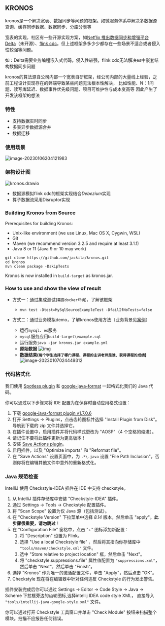 ## KRONOS

kronos是一个解决宽表、数据同步等问题的框架。如微服务体系中解决多数据源查询、缓存同步数据、数据同步、分库分表等

宽表的实现，社区有一些开源实现方案，如[Netflix 推出数据同步和增强平台 Delta](https://blog.51cto.com/u_15471709/4868156)（未开源）、[flink cdc](https://github.com/ververica/flink-cdc-connectors)。但上述框架多多少少都存在一些场景不适合或者侵入性较强等问题。

如：Delta需要业务编程嵌入式代码，侵入性较强，flink cdc无法解决es中嵌套结构数据同步问题

kronos的算法源自公司内部一个宽表自研框架，经公司内部的大量线上经验，之前工程设计实现存在的弊端导致某些问题无法根本性解决，
比如性能、N：1问题、读写库延迟、数据事件优先级问题、项目可维护性与成本变高等
因此产生了开发该框架的想法

### 特性
* 支持数据实时同步
* 多表异步数据源合并
* 数据迁移
### 使用场景

![image-20230106204121983](https://tva1.sinaimg.cn/large/008vxvgGly1h9u7ppgvh0j30zj0d8go2.jpg)

### 架构设计图

![kronos.drawio](https://tva1.sinaimg.cn/large/008vxvgGly1h9kr9y4n7mj30u60htjsh.jpg)

* 数据源模拟flink cdc的框架实现结合*Debezium*实现
* 算子数据流采用Disruptor实现

###  Building Kronos from Source

Prerequisites for building Kronos:

* Unix-like environment (we use Linux, Mac OS X, Cygwin, WSL)
* Git
* Maven (we recommend version 3.2.5 and require at least 3.1.1)
* Java 8 or 11 (Java 9 or 10 may work)

```
git clone https://github.com/jackila/kronos.git
cd kronos
mvn clean package -DskipTests
```

Kronos is now installed in `build-target` as kronos.jar.

### How to use and show the view of result

* 方式一：通过集成测试(`需要docker环境`)，了解该框架

	 * `mvn test -Dtest=MySqlSourceExampleTest -DfailIfNoTests=false`

* 方式二：通过业务模拟demo，了解kronos使用方法（业务背景见[案例](https://github.com/jackila/kronos/blob/master/%E6%A1%88%E4%BE%8B.md)）
  * 运行`mysql`、`es`服务
  * `mysql`服务应用`build-target\example.sql`
  * 运行服务`java -jar kronos.jar example.yml`
  * **原始数据**
    ![img](https://tva1.sinaimg.cn/large/008vxvgGly1h9ui8yd3h1j315c0u0diu.jpg)
  * **数据结果(`每个学生选择了哪门课程、课程的主讲老师是谁、获得课程的成绩`)**
    ![image-20230107024449312](https://tva1.sinaimg.cn/large/008vxvgGly1h9ui7w1zacj311q0n5wha.jpg)


### 代码格式化

我们使用 [Spotless plugin](https://github.com/diffplug/spotless/tree/main/plugin-maven) 和 [google-java-format](https://github.com/google/google-java-format) 一起格式化我们的 Java 代码。

你可以通过以下步骤来将 IDE 配置为在保存时自动应用格式设置：

1. 下载 [google-java-format plugin v1.7.0.6](https://plugins.jetbrains.com/plugin/8527-google-java-format/versions/stable/115957)
2. 打开 Settings → Plugins，点击齿轮图标并选择 "Install Plugin from Disk"。导航到下载的 zip 文件并选择它。
3. 在插件设置中，启用插件并将代码样式更改为 "AOSP"（4 个空格的缩进）。
4. 请记住不要将此插件更新为更高版本！
5. 安装 [Save Actions plugin](https://plugins.jetbrains.com/plugin/7642-save-actions)。
6. 启用插件，以及 "Optimize imports" 和 "Reformat file"。
7. 在 "Save Actions" 设置页面中，为 `.*\.java` 设置 "File Path Inclusion"。否则你将在编辑其他文件中意外的重新格式化。


### Java 规范检查

IntelliJ 使用 Checkstyle-IDEA 插件在 IDE 中支持 checkstyle。

1. 从 IntelliJ 插件存储库中安装 "Checkstyle-IDEA" 插件。
2. 通过 Settings → Tools → Checkstyle 配置插件。
3. 将 "Scan Scope" 设置为仅 Java 源（包括测试）。
4. 在 "Checkstyle Version" 下拉菜单中选择 _8.14_ 版本，然后单击 "apply"。**此步骤很重要，请勿跳过！**
5. 在 "Configuration File" 窗格中，点击 "+" 图标添加新配置：
    1. 将 "Description" 设置为 Flink。
    2. 选择 "Use a local Checkstyle file" ，然后将其指向你存储库中 `"tools/maven/checkstyle.xml"` 文件。
    3. 选中 "Store relative to project location" 框，然后单击 "Next"。
    4. 将 "checkstyle.suppressions.file" 属性值配置为 `"suppressions.xml"`，然后单击 "Next"，然后单击 "Finish"。
6. 选择 "Kronos" 作为唯一的激活配置文件，单击 "Apply"，然后点击 "OK"。
7. Checkstyle 现在将在编辑器中针对任何违反 Checkstyle 的行为发出警告。

插件安装完成后你可以通过 Settings → Editor → Code Style → Java → Scheme 下拉框旁边的齿轮图标,选择intellij IDEA code style XML， 直接导入 `"tools/intellij-java-google-style.xml"` 文件。

你可以通过打开 Checkstyle 工具窗口并单击 "Check Module" 按钮来扫描整个模块。扫描不应报告任何错误。
